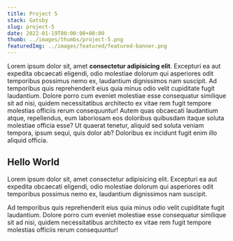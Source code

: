 ```yaml
---
title: Project 5
stack: Gatsby
slug: project-5
date: 2022-01-19T00:00:00+00:00
thumb: ../images/thumbs/project-5.png
featuredImg: ../images/featured/featured-banner.png
---
```


Lorem ipsum dolor sit, amet **consectetur adipisicing elit**. Excepturi ea aut expedita obcaecati eligendi, odio molestiae dolorum qui asperiores odit temporibus possimus nemo ex, laudantium dignissimos nam suscipit. Ad temporibus quis reprehenderit eius quia minus odio velit cupiditate fugit laudantium. Dolore porro cum eveniet molestiae esse consequatur similique sit ad nisi, quidem necessitatibus architecto ex vitae rem fugit tempore molestias officiis rerum consequuntur! Autem quas obcaecati laudantium atque, repellendus, eum laboriosam eos doloribus quibusdam itaque soluta molestiae officia esse? Ut quaerat tenetur, aliquid sed soluta veniam tempora, ipsum sequi, quis dolor ab? Doloribus ex incidunt fugit enim illo aliquid officia.

## Hello World

Lorem ipsum dolor sit, amet consectetur adipisicing elit. Excepturi ea aut expedita obcaecati eligendi, odio molestiae dolorum qui asperiores odit temporibus possimus nemo ex, laudantium dignissimos nam suscipit.

Ad temporibus quis reprehenderit eius quia minus odio velit cupiditate fugit laudantium. Dolore porro cum eveniet molestiae esse consequatur similique sit ad nisi, quidem necessitatibus architecto ex vitae rem fugit tempore molestias officiis rerum consequuntur!
